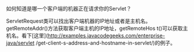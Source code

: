 如何知道是哪一个客户端的机器正在请求你的Servlet？

ServletRequest类可以找出客户端机器的IP地址或者是主机名。getRemoteAddr()方法获取客户端主机的IP地址，getRemoteHos
t()可以获取主机名。看下[这里](http://examples.javacodegeeks.com/enterprise-java/servlet
/get-client-s-address-and-hostname-in-servlet/)的例子。
